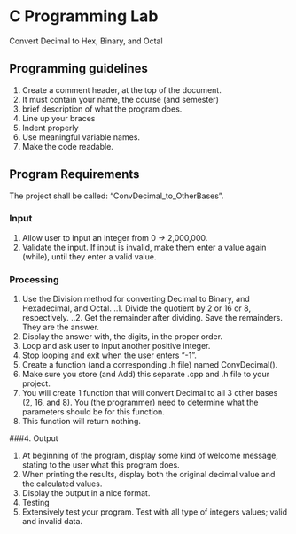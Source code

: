 
# C Programming Lab
Convert Decimal to Hex, Binary, and Octal


## Programming guidelines
1. Create a comment header, at the top of the document.
2. It must contain your name, the course (and semester)
3. brief description of what the program does.
4. Line up your braces
5. Indent properly
6. Use meaningful variable names.
7. Make the code readable.

## Program Requirements
The project shall be called: “ConvDecimal_to_OtherBases”.

### Input
1. Allow user to input an integer from 0 -> 2,000,000.
2. Validate the input.  If input is invalid, make them enter a value again (while), until they enter a valid value.

### Processing
1. Use the Division method for converting Decimal to Binary, and Hexadecimal, and Octal.
..1. Divide the quotient by 2 or 16 or 8, respectively.
..2. Get the remainder after dividing. Save the remainders. They are the answer.
3. Display the answer with, the digits, in the proper order.
4. Loop and ask user to input another positive integer.
5. Stop looping and exit when the user enters “-1”.
6. Create a function (and a corresponding .h file) named ConvDecimal().
7. Make sure you store (and Add) this separate .cpp and .h file to your project.
8. You will create 1 function that will convert Decimal to all 3 other bases (2, 16, and 8). You (the programmer) need to determine what the parameters should be for this function.
9. This function will return nothing.

###4. Output
1. At beginning of the program, display some kind of welcome message, stating to the user what this program does.
2. When printing the results, display both the original decimal value and the calculated values. 
3. Display the output in a nice format.
4. Testing
5. Extensively test your program. Test with all type of integers values; valid and invalid data.
